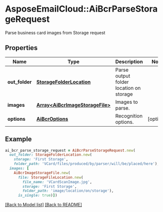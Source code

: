 # AsposeEmailCloud::AiBcrParseStorageRequest

Parse business card images from Storage request             

## Properties
Name | Type | Description | Notes
---- | ---- | ----------- | -----
**out_folder** |[**StorageFolderLocation**](StorageFolderLocation.md) | Parse output folder location on storage              | 
**images** |[**Array&lt;AiBcrImageStorageFile&gt;**](AiBcrImageStorageFile.md) | Images to parse.              | 
**options** |[**AiBcrOptions**](AiBcrOptions.md) | Recognition options.              | [optional] 


## Example
```ruby
ai_bcr_parse_storage_request = AiBcrParseStorageRequest.new(
  out_folder: StorageFolderLocation.new(
    storage: 'First Storage',
    folder_path: 'VCard/files/produced/by/parser/will/be/placed/here'),
  images: [
    AiBcrImageStorageFile.new(
      file: StorageFileLocation.new(
        file_name: 'VCardScanImage.jpg',
        storage: 'First Storage',
        folder_path: 'image/location/on/storage'),
      is_single: true)])
```


[[Back to Model list]](Models.md) [[Back to README]](README.md)
